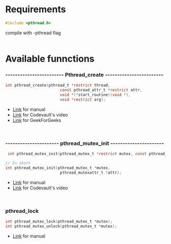 # Requirements

```c
#include <pthread.h>
```

compile with -pthread flag
<br></br>

# Available funnctions

### ------------------------ Pthread_create ------------------------ 
```c
int pthread_create(pthread_t *restrict thread,
                        const pthread_attr_t *restrict attr,
                        void *(*start_routine)(void *),
                        void *restrict arg);
```
- [Link](https://man7.org/linux/man-pages/man3/pthread_create.3.html) for manual
- [Link](https://code-vault.net/course/6q6s9eerd0:1609007479575/lesson/18ec1942c2da46840693efe9b51d86a8) for Codevault's video
- [Link](https://www.geeksforgeeks.org/thread-in-operating-system/) for GeekForGeeks

<br>

### ---------------------- pthread_mutex_init ----------------------

```c
 int pthread_mutex_init(pthread_mutex_t *restrict mutex, const pthread_mutexattr_t *restrict attr);

// In short
int pthread_mutex_init(pthread_mutex_t *mutex, 
                        pthread_mutexattr_t *attr);
```
- [Link](https://man7.org/linux/man-pages/man3/pthread_mutex_init.3p.html) for manual
- [Link](https://code-vault.net/course/6q6s9eerd0:1609007479575/lesson/18ec1942c2da46840693efe9b51eabf6) for Codevault's video

<br>

### pthread_lock

```c
int pthread_mutex_lock(pthread_mutex_t *mutex);
int pthread_mutex_unlock(pthread_mutex_t *mutex);
```
- [Link](https://man7.org/linux/man-pages/man3/pthread_mutex_lock.3p.html) for manual